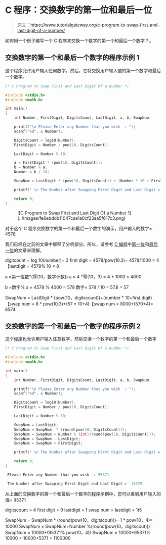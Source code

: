 # C 程序：交换数字的第一位和最后一位

> 原文：<https://www.tutorialgateway.org/c-program-to-swap-first-and-last-digit-of-a-number/>

如何用一个例子编写一个 C 程序来交换一个数字的第一个和最后一个数字？。

## 交换数字的第一个和最后一个数字的程序示例 1

这个程序允许用户输入任何数字。然后，它将交换用户输入值的第一个数字和最后一个数字。

```c
/* C Program to Swap First and Last Digit Of a Number */

#include <stdio.h>
#include <math.h>

int main()
{
  	int Number, FirstDigit, DigitsCount, LastDigit, a, b, SwapNum;

  	printf("\n Please Enter any Number that you wish  : ");
  	scanf("%d", & Number);

  	DigitsCount = log10(Number); 	
  	FirstDigit = Number / pow(10, DigitsCount);

  	LastDigit = Number % 10;

  	a = FirstDigit * (pow(10, DigitsCount));
  	b = Number % a;
  	Number = b / 10;

  	SwapNum = LastDigit * (pow(10, DigitsCount)) + (Number * 10 + FirstDigit);

	printf(" \n The Number after Swapping First Digit and Last Digit =  %d", SwapNum);

  	return 0;
}
```

<figure class="wp-block-image">![C Program to Swap First and Last Digit Of a Number 1](../Images/fe6ebddb11047cae1a0cf23aa5f617c3.png)</figure>

对于这个 C 程序交换数字的第一个和最后一个数字的演示，用户输入的数字= 4578

我们已经在之前的文章中解释了分析部分。所以，请参考 [C 编程](https://www.tutorialgateway.org/c-programming/)中[第一位](https://www.tutorialgateway.org/c-program-to-find-first-digit-of-a-number/)和[最后一位](https://www.tutorialgateway.org/c-program-find-last-digit-number/)的文章来理解。

digitcount = log 10(number)= 3
first digit = 4578/pow(10.3)= 4578/1000 = 4
【lastdigit = 4578% 10 = 8

a =第一位数*(幂(10，数字计数))
a = 4 *幂(10，3) = 4 * 1000 = 4000

b =数字% a = 4578 % 4000 = 578
数字= 578 / 10 = 57.8 = 57

SwapNum = LastDigit * (pow(10，digitscount))+(number * 10+first digit)【swap num = 8 * pow(10.3)+(57 * 10+4)【swap num = 8000+(570+4)= 8574

## 交换数字的第一个和最后一个数字的程序示例 2

这个[程序](https://www.tutorialgateway.org/c-programming-examples/)也允许用户输入任意数字，然后交换一个数字的第一个和最后一个数字

```c
/* C Program to Swap First and Last Digit Of a Number */

#include <stdio.h>
#include <math.h>

int main()
{
  	int Number, FirstDigit, DigitsCount, LastDigit, a, b, SwapNum;

  	printf("\n Please Enter any Number that you wish  : ");
  	scanf("%d", & Number);

  	DigitsCount = log10(Number); 	
  	FirstDigit = Number / pow(10, DigitsCount);

  	LastDigit = Number % 10;

  	SwapNum = LastDigit;
  	SwapNum = SwapNum  * (round(pow(10, DigitsCount)));
  	SwapNum = SwapNum + Number % (int)(round(pow(10, DigitsCount)));
  	SwapNum = SwapNum - LastDigit;
  	SwapNum = SwapNum + FirstDigit;

	printf(" \n The Number after Swapping First Digit and Last Digit =  %d", SwapNum);

  	return 0;
}
```

```c
 Please Enter any Number that you wish  : 95371

 The Number after Swapping First Digit and Last Digit =  15379
```

从上面的交换数字的第一个和最后一个数字的程序示例中，您可以看到用户输入的值= 95371

digitscount = 4
first digit = 9
lastdigit = 1
swap num = lastdigit = 1t5

SwapNum = SwapNum * (round(pow(10，digitscout)))= 1 * pow(10，4)= 10000
SwapNum = SwapNum+Number %(round(pow(10，digitscout)))
SwapNum = 10000+(95371% pow(10，4))
SwapNum = 10000+95371% 10000 = 10000+5371 = 1100000